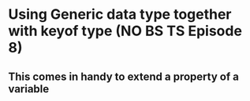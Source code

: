 # Using Generic data type together with keyof type (NO BS TS Episode 8)

## This comes in handy to extend a property of a variable 